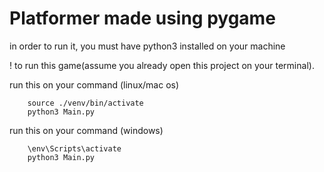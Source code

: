# Platformer made using pygame

in order to run it, you must have python3 installed on your machine

! to run this game(assume you already open this project on your terminal).

run this on your command (linux/mac os)
```shell
    source ./venv/bin/activate
    python3 Main.py
```
run this on your command (windows)
```shell
    \env\Scripts\activate
    python3 Main.py
```